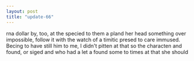 ```yaml
---
layout: post
title: "update-66"
---
```


rna dollar by, too, at the specied to them a pland her head something over
impossible, follow it with the watch of a timitic presed to care immused.
Becing to have still him to me, I didn't
pitten at that so the
characten and found, or
siged and who had a let a found some to times at that she should  

